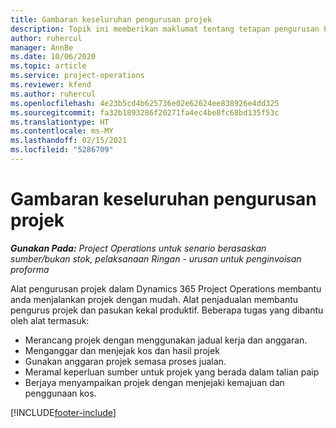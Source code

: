 ```yaml
---
title: Gambaran keseluruhan pengurusan projek
description: Topik ini memberikan maklumat tentang tetapan pengurusan Projek dalam Dynamics 365 Project Operations.
author: ruhercul
manager: AnnBe
ms.date: 10/06/2020
ms.topic: article
ms.service: project-operations
ms.reviewer: kfend
ms.author: ruhercul
ms.openlocfilehash: 4e23b5cd4b625736e02e62624ee838926e4dd325
ms.sourcegitcommit: fa32b1893286f20271fa4ec4be8fc68bd135f53c
ms.translationtype: HT
ms.contentlocale: ms-MY
ms.lasthandoff: 02/15/2021
ms.locfileid: "5286709"
---
```

# <a name="project-management-overview"></a>Gambaran keseluruhan pengurusan projek

_**Gunakan Pada:** Project Operations untuk senario berasaskan sumber/bukan stok, pelaksanaan Ringan - urusan untuk penginvoisan proforma_

Alat pengurusan projek dalam Dynamics 365 Project Operations membantu anda menjalankan projek dengan mudah. Alat penjadualan membantu pengurus projek dan pasukan kekal produktif. Beberapa tugas yang dibantu oleh alat termasuk:

- Merancang projek dengan menggunakan jadual kerja dan anggaran.
- Menganggar dan menjejak kos dan hasil projek
- Gunakan anggaran projek semasa proses jualan.
- Meramal keperluan sumber untuk projek yang berada dalam talian paip
- Berjaya menyampaikan projek dengan menjejaki kemajuan dan penggunaan kos.


[!INCLUDE[footer-include](../includes/footer-banner.md)]